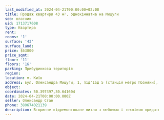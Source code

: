 ```yaml
---
last_modified_at: 2024-04-21T00:00:00+02:00
title: Продаж квартири 43 м², однокімнатна на Мишуги
seo: власник
uid: 1713717608
type: Квартира
rent:
rooms: '1'
surface: '43'
surface_land:
price: $63000
price_sqmt:
floor: '11'
floors: '16'
parking: Прибудинкова територія
region:
location: м. Київ
address: вул. Олександра Мишуги, 1, під'їзд 5 (cтанція метро Позняки), Дарницький район
object:
coordinates: 50.397397,30.641604
date: 2024-04-21T00:00:00.000Z
seller: Олександр Стан
phone: 380674021139
description: Вторинне відремонтоване житло з меблями і технікою придатне і готове для проживання
---
```

